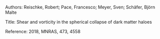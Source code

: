 Authors:   Reischke, Robert; Pace, Francesco; Meyer, Sven; Schäfer, Björn Malte

Title:     Shear and vorticity in the spherical collapse of dark matter haloes

Reference: 2018, MNRAS, 473, 4558
